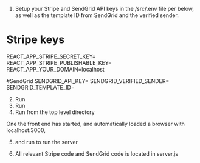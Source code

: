 1. Setup your Stripe and SendGrid API keys in the /src/.env file per below, as well as the template ID from SendGrid and the verified sender.


# Stripe keys
REACT_APP_STRIPE_SECRET_KEY=
REACT_APP_STRIPE_PUBLISHABLE_KEY=
REACT_APP_YOUR_DOMAIN=localhost

#SendGrid
SENDGRID_API_KEY=
SENDGRID_VERIFIED_SENDER=
SENDGRID_TEMPLATE_ID=

2. Run <npm install react> 
3. Run <npm install node> 
4. Run <npm start> from the top level directory


One the front end has started, and automatically loaded a browser with localhost:3000, 

5. <cd src> and run <node server.js> to run the server

6. All relevant Stripe code and SendGrid code is located in server.js 